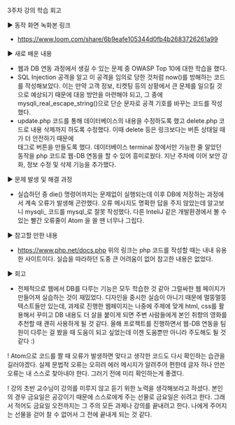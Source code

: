 3주차 강의 학습 회고

▶ 동작 화면 녹화본 링크
  - https://www.loom.com/share/6b9eafe105344d0fb4b2683726261a99

▶ 새로 배운 내용
  - 웹과 DB 연동 과정에서 생길 수 있는 문제 중 OWASP Top 10에 대한 학습을 했다.
  - SQL Injection 공격을 알고 이 공격을 임의로 당한 것처럼 now()를 방해하는 코드를 작성해보았다.
    이는 만약 고객 정보, 티켓팅 등의 상황에서 큰 문제를 일으킬 것으로 예상되기 때문에 대응 방안을 마련해야 되고, 
    그 중에 mysqli_real_escape_string()으로 단순 문자로 공격 기호를 바꾸는 코드를 작성했다.
  - update.php 코드를 통해 데이터베이스의 내용을 수정하도록 했고 delete.php 코드로 내용 삭제까지 하도록 수정했다.
    이때 delete 등은 링크보다는 버튼 상태일 때가 더 안전하기 때문에 <form> 태그로 버튼을 만들도록 했다.
  데이터베이스 terminal 창에서만 가능한 줄 알았던 동작을 php 코드로 웹-DB 연동을 할 수 있어 흥미로웠다. 지난 주차에 이어 보안 강화, 정보 수정 및 삭제 기능을 추가했다.
  
▶ 문제 발생 및 해결 과정
  - 실습하던 중 die() 명령어까지는 문제없이 실행되는데 이후 DB에 저장하는 과정에서 계속 오류가 발생해 곤란했다. 
    오류 메시지도 명확한 답을 주지 않았는데 알고보니 mysqli_ 코드를 mysql_로 잘못 작성했다. 다른 InteliJ 같은 개발환경에서 볼 수 있는 빨간 오류줄이 Atom 을 쓸 땐 너무나 그립다.
    
▶ 참고할 만한 내용
  - https://www.php.net/docs.php
    위의 링크는 php 코드를 작성할 때는 내내 유용한 사이트이다. 실습을 따라하던 도중 큰 어려움이 없어 참고한 내용은 없었다.
    
▶ 회고
  + 전체적으로 웹에서 DB를 다루는 기능은 모두 학습한 것 같아 그럴싸한 웹 페이지가 만들어져 실습하는 것이 재밌었다. 디자인을 중시한 실습이 아니기 때문에 멀뚱멀뚱 텍스트들만 있는데,
    과제로 진행한 웹페이지는 나중에 주제에 맞게 html, css를 활용해서 꾸미고 DB 내용도 더 살을 붙이게 되면 주변 사람들에게 본인 취향의 영화를 추천할 때 괜히 사용하게 될 것 같다.
    올해 프로젝트를 진행하면서 웹-DB 연동을 팀원이 다루는 걸 봤을 때 도움이 되고 싶었는데 이젠 도움뿐만 아니라 주도해도 될 것 같다 :)
    
  ! Atom으로 코드를 짤 때 오류가 발생하면 맞다고 생각한 코드도 다시 확인하는 습관을 길러야겠다. 
    실제 문법적 오류는 오히려 에러 메시지가 알려주어 편한데 글자 하나 안쓴 오류는 내 스스로 찾아내야 한다. 그러기 전에 미리 확인하는게 좋겠다.
    
  ! 강의 초반 교수님이 강의를 미루지 않고 듣기 위한 노력을 생각해보라고 하셨다.
    본인의 경우 금요일은 공강이기 때문에 스스로에게 주는 선물로 금요일은 쉬려고 한다. 그래서 적어도 금요일 오전까지는 그 주의 모든 과제나 강의를 끝내려고 한다. 
    나에게 주어지는 선물을 걷어 찰 수 없어서 그 전에 끝내게 되는 것 같다.

